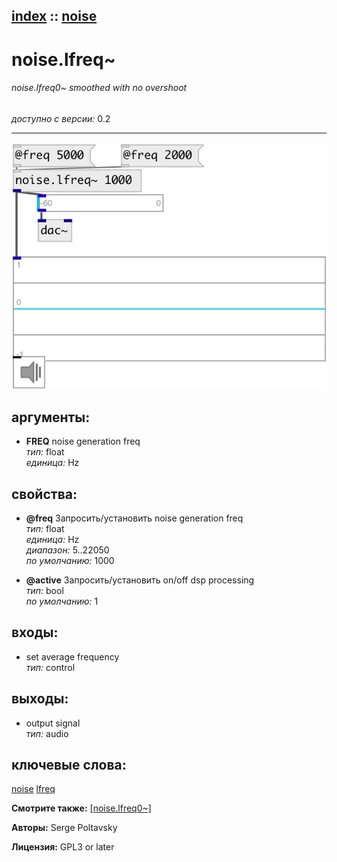 [index](index.html) :: [noise](category_noise.html)
---

# noise.lfreq~

###### noise.lfreq0~ smoothed with no overshoot

*доступно с версии:* 0.2

---




[![example](../examples/img/noise.lfreq~.jpg)](../examples/pd/noise.lfreq~.pd)



## аргументы:

* **FREQ**
noise generation freq<br>
_тип:_ float<br>
_единица:_ Hz<br>





## свойства:

* **@freq** 
Запросить/установить noise generation freq<br>
_тип:_ float<br>
_единица:_ Hz<br>
_диапазон:_ 5..22050<br>
_по умолчанию:_ 1000<br>

* **@active** 
Запросить/установить on/off dsp processing<br>
_тип:_ bool<br>
_по умолчанию:_ 1<br>



## входы:

* set average frequency<br>
_тип:_ control



## выходы:

* output signal<br>
_тип:_ audio



## ключевые слова:

[noise](keywords/noise.html)
[lfreq](keywords/lfreq.html)



**Смотрите также:**
[\[noise.lfreq0~\]](noise.lfreq0~.html)




**Авторы:** Serge Poltavsky




**Лицензия:** GPL3 or later





